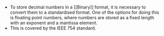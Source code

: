 - To store decimal numbers in a [[Binary]] format, it is necessary to convert them to a standardised format. One of the options for doing this is floating point numbers, where numbers are stored as a fixed length with an exponent and a mantissa element.  
- This is covered by the IEEE 754 standard.